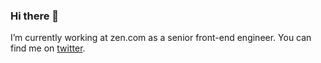### Hi there 👋

I’m currently working at zen.com as a senior front-end engineer. You can find me on [twitter](https://twitter.com/pawpartyka).
